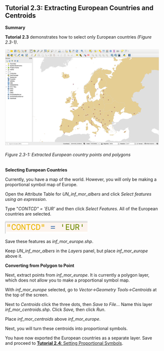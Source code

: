 ## Tutorial 2.3: Extracting European Countries and Centroids

**Summary**

**Tutorial 2.3** demonstrates how to select only European countries *(Figure 2.3-1)*.

![](2.3_select_europe_and_centroids_images/image_0.png)

###### Figure 2.3-1: Extracted European country points and polygons

**Selecting European Countries**

Currently, you have a map of the world. However, you will only be making a proportional symbol map of Europe.

Open the Attribute Table for *UN_inf_mor_albers* and click *Select features using an expression*. 

Type "*CONTCD" = 'EUR'* and then click *Select Features*. All of the European countries are selected. 

![](2.3_select_europe_and_centroids_images/image_1.png)

Save these features as *inf_mor_europe.shp*.

Keep *UN_inf_mor_albers* in the *Layers* panel, but place *inf_mor_europe* above it. 

**Converting from Polygon to Point**

Next, extract points from *inf_mor_europe*. It is currently a polygon layer, which does not allow you to make a proportional symbol map.

With *inf_mor_europe* selected, go to *Vector→Geometry Tools→Centroids* at the top of the screen.

Next to *Centroids* click the three dots, then *Save to File…* Name this layer *inf_mor_centroids.shp*. Click *Save,* then click *Run*.

Place *inf_mor_centroids* above *inf_mor_europe*.

Next, you will turn these centroids into proportional symbols.

You have now exported the European countries as a separate layer. Save and proceed to [**Tutorial 2.4**: Setting Proportional Symbols](/2_Proportional_Symbol/2.4_proportional_symbol.md).

